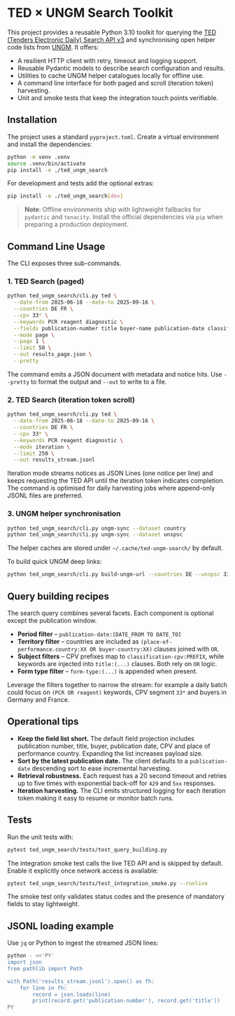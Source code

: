 # TED × UNGM Search Toolkit

This project provides a reusable Python 3.10 toolkit for querying the [TED (Tenders Electronic Daily) Search API v3](https://ted.europa.eu/TED/main/HomePage.do) and synchronising open helper code lists from [UNGM](https://www.ungm.org/).  It offers:

* A resilient HTTP client with retry, timeout and logging support.
* Reusable Pydantic models to describe search configuration and results.
* Utilities to cache UNGM helper catalogues locally for offline use.
* A command line interface for both paged and scroll (iteration token) harvesting.
* Unit and smoke tests that keep the integration touch points verifiable.

## Installation

The project uses a standard `pyproject.toml`.  Create a virtual environment and install the dependencies:

```bash
python -m venv .venv
source .venv/bin/activate
pip install -e ./ted_ungm_search
```

For development and tests add the optional extras:

```bash
pip install -e ./ted_ungm_search[dev]
```

> **Note**: Offline environments ship with lightweight fallbacks for `pydantic` and `tenacity`.
> Install the official dependencies via `pip` when preparing a production deployment.


## Command Line Usage

The CLI exposes three sub-commands.

### 1. TED Search (paged)

```bash
python ted_ungm_search/cli.py ted \
  --date-from 2025-06-18 --date-to 2025-09-16 \
  --countries DE FR \
  --cpv 33* \
  --keywords PCR reagent diagnostic \
  --fields publication-number title buyer-name publication-date classification-cpv place-of-performance.country \
  --mode page \
  --page 1 \
  --limit 50 \
  --out results_page.json \
  --pretty
```

The command emits a JSON document with metadata and notice hits.  Use `--pretty` to format the output and `--out` to write to a file.

### 2. TED Search (iteration token scroll)

```bash
python ted_ungm_search/cli.py ted \
  --date-from 2025-06-18 --date-to 2025-09-16 \
  --countries DE FR \
  --cpv 33* \
  --keywords PCR reagent diagnostic \
  --mode iteration \
  --limit 250 \
  --out results_stream.jsonl
```

Iteration mode streams notices as JSON Lines (one notice per line) and keeps requesting the TED API until the iteration token indicates completion.  The command is optimised for daily harvesting jobs where append-only JSONL files are preferred.

### 3. UNGM helper synchronisation

```bash
python ted_ungm_search/cli.py ungm-sync --dataset country
python ted_ungm_search/cli.py ungm-sync --dataset unspsc
```

The helper caches are stored under `~/.cache/ted-ungm-search/` by default.

To build quick UNGM deep links:

```bash
python ted_ungm_search/cli.py build-ungm-url --countries DE --unspsc 33 --keywords "PCR reagent"
```

## Query building recipes

The search query combines several facets.  Each component is optional except the publication window.

* **Period filter** – `publication-date:[DATE_FROM TO DATE_TO]`
* **Territory filter** – countries are included as `(place-of-performance.country:XX OR buyer-country:XX)` clauses joined with `OR`.
* **Subject filters** – CPV prefixes map to `classification-cpv:PREFIX`, while keywords are injected into `title:(...)` clauses.  Both rely on `OR` logic.
* **Form type filter** – `form-type:(...)` is appended when present.

Leverage the filters together to narrow the stream: for example a daily batch could focus on `(PCR OR reagent)` keywords, CPV segment `33*` and buyers in Germany and France.

## Operational tips

* **Keep the field list short.**  The default field projection includes publication number, title, buyer, publication date, CPV and place of performance country.  Expanding the list increases payload size.
* **Sort by the latest publication date.**  The client defaults to a `publication-date` descending sort to ease incremental harvesting.
* **Retrieval robustness.**  Each request has a 20 second timeout and retries up to five times with exponential back-off for `429` and `5xx` responses.
* **Iteration harvesting.**  The CLI emits structured logging for each iteration token making it easy to resume or monitor batch runs.

## Tests

Run the unit tests with:

```bash
pytest ted_ungm_search/tests/test_query_building.py
```

The integration smoke test calls the live TED API and is skipped by default.  Enable it explicitly once network access is available:

```bash
pytest ted_ungm_search/tests/test_integration_smoke.py --runlive
```

The smoke test only validates status codes and the presence of mandatory fields to stay lightweight.

## JSONL loading example

Use `jq` or Python to ingest the streamed JSON lines:

```bash
python - <<'PY'
import json
from pathlib import Path

with Path('results_stream.jsonl').open() as fh:
    for line in fh:
        record = json.loads(line)
        print(record.get('publication-number'), record.get('title'))
PY
```

